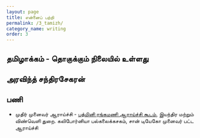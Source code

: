 ```yaml
---
layout: page
title: என்னைப் பற்றி
permalink: /3_tamizh/
category_name: writing
order: 3
---
```

## தமிழாக்கம்  - தொகுக்கும் நிலையில் உள்ளது
## அரவிந்த் சந்திரசேகரன்
## பணி
* முதிர் முனைவர் ஆராய்ச்சி - [பத்மினி ரங்கமணி ஆராய்ச்சி கூடம்](https://sites.google.com/eng.ucsd.edu/prangamani/group/padmini-rangamani?authuser=0),
இயந்திர மற்றும் விண்வெளி துறை. கலிபோர்னியா பல்கலைக்கசகம், சான் டியேகோ
முனைவர் பட்ட ஆராய்ச்சி 

